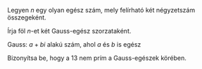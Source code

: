 Legyen $n$ egy olyan egész szám, mely felírható két négyzetszám összegeként. 

Írja föl $n$-et két Gauss-egész szorzataként.

Gauss: $a + bi$ alakú szám, ahol $a$ és $b$ is egész

Bizonyítsa be, hogy a $13$ nem prím a Gauss-egészek körében.